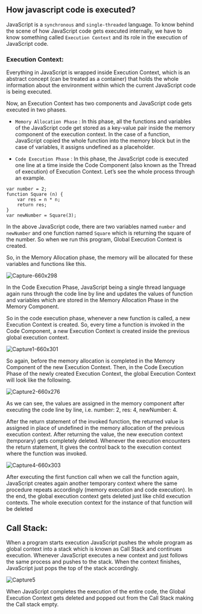 ## How javascript code is executed?

JavaScript is a `synchronous` and `single-threaded` language. To know behind the scene of how JavaScript code gets executed internally, we have to know something called `Execution Context` and its role in the execution of JavaScript code.

### Execution Context: 

Everything in JavaScript is wrapped inside Execution Context, which is an abstract concept (can be treated as a container) that holds the whole information about the environment within which the current JavaScript code is being executed.

Now, an Execution Context has two components and JavaScript code gets executed in two phases.

- `Memory Allocation Phase` : 
In this phase, all the functions and variables of the JavaScript code get stored as a key-value pair inside the memory component of the execution context. In the case of a function, JavaScript copied the whole function into the memory block but in the case of variables, it assigns undefined as a placeholder.

- `Code Execution Phase` : 
In this phase, the JavaScript code is executed one line at a time inside the Code Component (also known as the Thread of execution) of Execution Context.
Let’s see the whole process through an example.

```
var number = 2;
function Square (n) {
    var res = n * n;
    return res;
}
var newNumber = Square(3);
```

In the above JavaScript code, there are two variables named `number` and `newNumber` and one function named `Square` which is returning the square of the number. So when we run this program, Global Execution Context is created.

So, in the Memory Allocation phase, the memory will be allocated for these variables and functions like this.

![Capture-660x298](https://user-images.githubusercontent.com/100460788/233766891-0db4ddaf-71c6-4b81-830a-e2e5ec2268ae.jpg)

In the Code Execution Phase, JavaScript being a single thread language again runs through the code line by line and updates the values of function and variables which are stored in the Memory Allocation Phase in the Memory Component.

So in the code execution phase, whenever a new function is called, a new Execution Context is created. So, every time a function is invoked in the Code Component, a new Execution Context is created inside the previous global execution context. 

![Capture1-660x301](https://user-images.githubusercontent.com/100460788/233766898-a7f6b14a-2760-4192-b0b5-d337f3d5fa74.jpg)

So again, before the memory allocation is completed in the Memory Component of the new Execution Context. Then, in the Code Execution Phase of the newly created Execution Context, the global Execution Context will look like the following.

![Capture2-660x276](https://user-images.githubusercontent.com/100460788/233766903-71083931-d101-4c68-abc4-62d700caa68b.jpg)

As we can see, the values are assigned in the memory component after executing the code line by line, i.e. number: 2, res: 4, newNumber: 4.

After the return statement of the invoked function, the returned value is assigned in place of undefined in the memory allocation of the previous execution context. After returning the value, the new execution context (temporary) gets completely deleted. Whenever the execution encounters the return statement, It gives the control back to the execution context where the function was invoked.

![Capture4-660x303](https://user-images.githubusercontent.com/100460788/233766914-c636bb83-439c-4667-b275-f5a6eeefe15e.jpg)

After executing the first function call when we call the function again, JavaScript creates again another temporary context where the same procedure repeats accordingly (memory execution and code execution). In the end, the global execution context gets deleted just like child execution contexts. The whole execution context for the instance of that function will be deleted

## Call Stack: 

When a program starts execution JavaScript pushes the whole program as global context into a stack which is known as Call Stack and continues execution. Whenever JavaScript executes a new context and just follows the same process and pushes to the stack. When the context finishes, JavaScript just pops the top of the stack accordingly.

 ![Capture5](https://user-images.githubusercontent.com/100460788/233767149-6fac737b-b482-4abb-b5a4-44116753e02d.png)

When JavaScript completes the execution of the entire code, the Global Execution Context gets deleted and popped out from the Call Stack making the Call stack empty.
